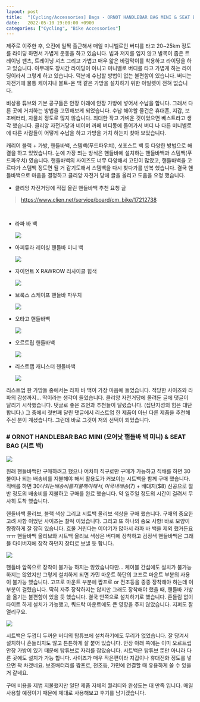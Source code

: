 ```yaml
---
layout: post
title:  "[Cycling/Accessories] Bags - ORNOT HANDLEBAR BAG MINI & SEAT BAG"
date:   2022-05-10 19:00:00 +0900
categories: ["Cycling", "Bike Accessories"]
---
```

제주로 이주한 후, 오전에 일찍 출근해서 매일 미니벨로인 버디를 타고 20~25km 정도를 라이딩 하면서 가볍게 운동을 하고 있습니다.
빕과 저지를 입지 않고 발목이 좁은 트레이닝 팬츠, 트레이닝 셔츠 그리고 가볍고 매우 얇은 바람막이를 착용하고 라이딩을 하고 있습니다.
아무래도 장시간 라이딩이 아니고 미니벨로 버디를 타고 가볍게 하는 라이딩이라서 그렇게 하고 있습니다.
덕분에 수납할 방법이 없는 불편함이 있습니다. 버디는 자전거에 물통 케이지나 볼트-온 백 같은 가방을 설치하기 위한 아일렛이 전혀 없습니다.

비상용 튜브와 기본 공구들은 안장 아래에 안장 가방에 넣어서 수납을 합니다. 그래서 다른 곳에 거치하는 방법을 고민해보게 되었습니다.
수납 해야할 물건은 휴대폰, 지갑, 보조배터리, 자물쇠 정도로 많지 않습니다. 최대한 작고 가벼운 것이었으면 베스트라고 생각 했습니다.
클리앙 자전거당과 네이버 까페 버디동에 들어가서 버디 나 다른 미니벨로에 다른 사람들이 어떻게 수납을 하고 가방을 거치 하는지 찾아 보았습니다.

캐리어 블럭 + 가방, 핸들바백, 스템백(푸드파우치), 싯포스트 백 등 다양한 방법으로 해결을 하고 있었습니다.
눈에 가장 띄는 방식은 핸들바에 설치하는 핸들바백과 스템백(푸드파우치) 였습니다. 핸들바백의 사이즈도 너무 다양해서 고민이 많았고,
핸들바백을 고르다가 스템백 정도면 될 거 같기도해서 스템백을 다시 찾다가를 반복 했습니다.
결국 핸들바백으로 마음을 결정하고 클리앙 자전거 당에 글을 올리고 도움을 요청 했습니다.

* 클리앙 자전거당에 직접 올린 핸들바백 추천 요청 글
> https://www.clien.net/service/board/cm_bike/17212738

<br/>

* 라파 바 백

  ![](https://img1.daumcdn.net/thumb/R1280x0/?scode=mtistory2&fname=https%3A%2F%2Fblog.kakaocdn.net%2Fdn%2FKxFQB%2FbtrBLGdO3nX%2FckOJh7Qh7aKpMmhW7yzT2K%2Fimg.png)


* 아피듀라 레이싱 핸들바 미니 백

  ![](https://img1.daumcdn.net/thumb/R1280x0/?scode=mtistory2&fname=https%3A%2F%2Fblog.kakaocdn.net%2Fdn%2FGPdsG%2FbtrBIy8Hsko%2FWChCsMYKXtBpKmOMcKUoy0%2Fimg.png)


* 자이언트 X RAWROW 리사이클 힙색

  ![](https://img1.daumcdn.net/thumb/R1280x0/?scode=mtistory2&fname=https%3A%2F%2Fblog.kakaocdn.net%2Fdn%2FcCPlCZ%2FbtrBHTSOghM%2FszKJihkGEAfnknsjNQiRY1%2Fimg.png)


* 브룩스 스케이프 핸들바 파우치

  ![](https://img1.daumcdn.net/thumb/R1280x0/?scode=mtistory2&fname=https%3A%2F%2Fblog.kakaocdn.net%2Fdn%2FbbAFQl%2FbtrBMGD8O0D%2FE7ZJeVLtyDgsG0g2b1K0d0%2Fimg.png)


* 오타고 핸들바백

  ![](https://img1.daumcdn.net/thumb/R1280x0/?scode=mtistory2&fname=https%3A%2F%2Fblog.kakaocdn.net%2Fdn%2FbmsqY8%2FbtrBLWUZWCa%2FjyGBoFF0k0aDFj0PzPWpgK%2Fimg.png)


* 오르트립 핸들바백

  ![](https://img1.daumcdn.net/thumb/R1280x0/?scode=mtistory2&fname=https%3A%2F%2Fblog.kakaocdn.net%2Fdn%2FUoFAc%2FbtrBNcQkmLR%2FCOh31RkNsvEF62oETepghk%2Fimg.png)


* 리스트랩 캐니스터 핸들바백

  ![](https://img1.daumcdn.net/thumb/R1280x0/?scode=mtistory2&fname=https%3A%2F%2Fblog.kakaocdn.net%2Fdn%2F7Zpic%2FbtrBLYZArjQ%2FoHoa71n22SWLE7HTuN5GV0%2Fimg.png)


리스트업 한 가방들 중에서는 라파 바 백이 가장 마음에 들었습니다. 적당한 사이즈와 라파의 감성까지... 딱이라는 생각이 들었습니다.
클리앙 자전거당에 올려둔 글에 댓글이 달리기 시작했습니다. 댓글로 좋은 조언과 추천들이 달렸습니다. (집단지성의 힘은 대단합니다.)
그 중에서 첫번째 달린 댓글에서 리스트업 한 제품이 아닌 다른 제품을 추천해주신 분이 계셨습니다. 그런데 바로 그것이 저의 선택이 되었습니다.

### # ORNOT HANDLEBAR BAG MINI (오어낫 핸들바 백 미니) & SEAT BAG (시트 백)

![](https://img1.daumcdn.net/thumb/R1280x0/?scode=mtistory2&fname=https%3A%2F%2Fblog.kakaocdn.net%2Fdn%2FciZemS%2FbtrBHUYu7Sq%2FSqQuHmrBfa20HPns7Tcab0%2Fimg.jpg)

원래 핸들바백만 구매하려고 했으나 어차피 직구로만 구매가 가능하고 직배를 하면 30불이나 되는 배송비를 지불해야 해서 활용도가 커보이는 시트백을 함께 구매 했습니다.
직배를 하면 $30 나 되는 배송비를 지불해야 해서, 미국 내 배송($7) + 배대지($8) 신공으로 절반 정도의 배송비를 지불하고 구매를 완료 했습니다.
약 일주일 정도의 시간이 걸려서 무사히 도착 했습니다.

핸들바백 올리브, 블랙 색상 그리고 시트백 올리브 색상을 구매 했습니다. 구매의 중요한 고려 사항 이었던 사이즈는 찰떡 이었습니다.
그리고 또 하나의 중요 사항! 바로 모양이 짱짱하게 잘 잡혀 있습니다. 흐물 거린다는 이야기가 많아서 라파 바 백을 제외 했거든요 ㅠㅠ 
핸들바백 올리브와 시트백 올리브 색상은 버디에 장착하고 검정색 핸들바백은 그래블 다이버지에 장착 하던지 장터로 보낼 듯 합니다.

![](https://img1.daumcdn.net/thumb/R1280x0/?scode=mtistory2&fname=https%3A%2F%2Fblog.kakaocdn.net%2Fdn%2F5jkZR%2FbtrBKqoQ55F%2F7x4ZycBP3hB00KfMfCTkIK%2Fimg.jpg)

핸들바 앞쪽으로 장착이 불가능 하지는 않았습니다만... 케이블 간섭에도 설치가 불가능 하지는 않았지만 그렇게 설치하게 되면 가민 마운트 하단의
고프로 마운트 부분의 사용이 불가능 했습니다. 고프로 마운트 부분에 짭프로 or 전조등을 종종 장착해야 하는데 이 부분이 걸렸습니다.
딱히 자주 장착하지는 않지만 그래도 장착해야 했을 때, 핸들바 가방을 옮기는 불편함이 있을 듯 했습니다.
결국 안쪽으로 설치하기로 했습니다. 흔들림 없이 타이트 하게 설치가 가능했고, 쿼드락 마운트에도 큰 영향을 주지 않았습니다. 지퍼도 잘 열리구요. 

![](https://img1.daumcdn.net/thumb/R1280x0/?scode=mtistory2&fname=https%3A%2F%2Fblog.kakaocdn.net%2Fdn%2FqmTVX%2FbtrBIxaSSRJ%2Fbtkhg7VlfAzVo8Nn4ni4Q1%2Fimg.jpg)

시트백은 두껍디 두꺼운 버디의 탑튜브에 설치하기에도 무리가 없었습니다. 잘 당겨서 설치하니 흔들리지도 않고 튼튼하게 잘 붙어 있습니다.
안장 아래 쪽에는 이미 오르트립 안장 가방이 있기 때문에 탑튜브로 자리를 잡았습니다. 시트백은 탑튜브 뿐만 아니라 다른 곳에도 설치가 가능 합니다.
사이즈가 매우 작은편이라 지갑이나 휴대전화 정도를 넣으면 꽉 차겠네요. 보조배터리를 짭프로, 전조등, 가민에 연결할 때 유용하게 쓸 수 있을거 같네요.

구매 비용을 제법 지불했지만 일단 제품 자체의 퀄리티와 완성도는 대 만족 입니다. 매일 사용할 예정이기 때문에 제대로 사용해보고 후기를 남기겠습니다.

